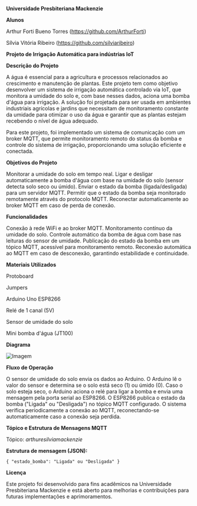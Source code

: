**Universidade Presbiteriana Mackenzie**

**Alunos**

Arthur Forti Bueno Torres (https://github.com/ArthurForti)

Sílvia Vitória Ribeiro (https://github.com/silviaribeiro)


**Projeto de Irrigação Automática para indústrias IoT**

**Descrição do Projeto**

A água é essencial para a agricultura e processos relacionados ao crescimento e manutenção de plantas. Este projeto tem como objetivo desenvolver um sistema de irrigação automática controlado via IoT, que monitora a umidade do solo e, com base nesses dados, aciona uma bomba d'água para irrigação. A solução foi projetada para ser usada em ambientes industriais agrícolas e jardins que necessitam de monitoramento constante da umidade para otimizar o uso da água e garantir que as plantas estejam recebendo o nível de água adequado.

Para este projeto, foi implementado um sistema de comunicação com um broker MQTT, que permite monitoramento remoto do status da bomba e controle do sistema de irrigação, proporcionando uma solução eficiente e conectada.

**Objetivos do Projeto**

Monitorar a umidade do solo em tempo real.
Ligar e desligar automaticamente a bomba d'água com base na umidade do solo (sensor detecta solo seco ou úmido).
Enviar o estado da bomba (ligada/desligada) para um servidor MQTT.
Permitir que o estado da bomba seja monitorado remotamente através do protocolo MQTT.
Reconectar automaticamente ao broker MQTT em caso de perda de conexão.

**Funcionalidades**

Conexão à rede WiFi e ao broker MQTT.
Monitoramento contínuo da umidade do solo.
Controle automático da bomba de água com base nas leituras do sensor de umidade.
Publicação do estado da bomba em um tópico MQTT, acessível para monitoramento remoto.
Reconexão automática ao MQTT em caso de desconexão, garantindo estabilidade e continuidade.

**Materiais Utilizados**

Protoboard

Jumpers

Arduino Uno
ESP8266

Relé de 1 canal (5V)

Sensor de umidade do solo

Mini bomba d'água (JT100)

**Diagrama**

![Imagem](https://github.com/user-attachments/assets/e88ca80a-660a-4d89-925a-313b3ea828a4)


**Fluxo de Operação**

O sensor de umidade do solo envia os dados ao Arduino.
O Arduino lê o valor do sensor e determina se o solo está seco (1) ou úmido (0).
Caso o solo esteja seco, o Arduino aciona o relé para ligar a bomba e envia uma mensagem pela porta serial ao ESP8266.
O ESP8266 publica o estado da bomba ("Ligada" ou "Desligada") no tópico MQTT configurado.
O sistema verifica periodicamente a conexão ao MQTT, reconectando-se automaticamente caso a conexão seja perdida.

**Tópico e Estrutura de Mensagens MQTT**

Tópico: *arthuresilviamackenzie*

**Estrutura de mensagem (JSON):**

`{
  "estado_bomba": "Ligada" ou "Desligada"
}`

**Licença**

Este projeto foi desenvolvido para fins acadêmicos na Universidade Presbiteriana Mackenzie e está aberto para melhorias e contribuições para futuras implementações e aprimoramentos.
